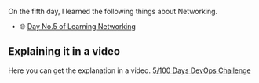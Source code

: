 On the fifth day, I learned the following things about Networking.

- 🌐 [Day No.5 of Learning Networking](../PDFs/Computer-Networking-2.pdf)

## **Explaining it in a video**

Here you can get the explanation in a video. [5/100 Days DevOps Challenge]()